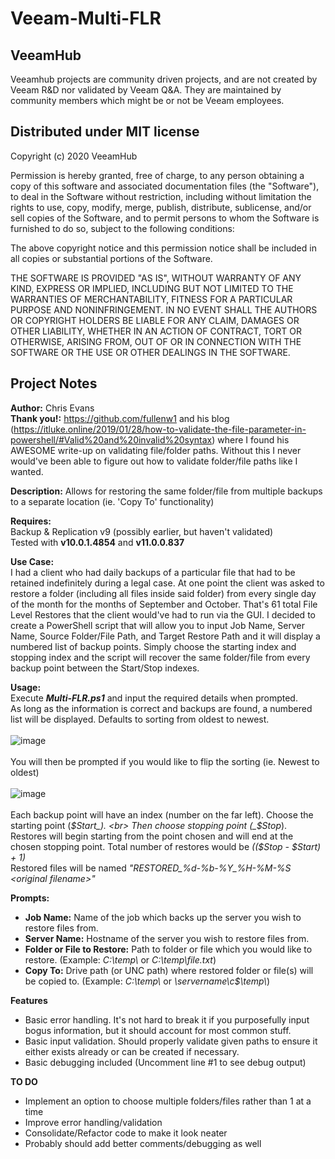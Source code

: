 # Veeam-Multi-FLR

## VeeamHub
Veeamhub projects are community driven projects, and are not created by Veeam R&D nor validated by Veeam Q&A. They are maintained by community members which might be or not be Veeam employees. 

## Distributed under MIT license
Copyright (c) 2020 VeeamHub

Permission is hereby granted, free of charge, to any person obtaining a copy of this software and associated documentation files (the "Software"), to deal in the Software without restriction, including without limitation the rights to use, copy, modify, merge, publish, distribute, sublicense, and/or sell copies of the Software, and to permit persons to whom the Software is furnished to do so, subject to the following conditions:

The above copyright notice and this permission notice shall be included in all copies or substantial portions of the Software.

THE SOFTWARE IS PROVIDED "AS IS", WITHOUT WARRANTY OF ANY KIND, EXPRESS OR IMPLIED, INCLUDING BUT NOT LIMITED TO THE WARRANTIES OF MERCHANTABILITY, FITNESS FOR A PARTICULAR PURPOSE AND NONINFRINGEMENT. IN NO EVENT SHALL THE AUTHORS OR COPYRIGHT HOLDERS BE LIABLE FOR ANY CLAIM, DAMAGES OR OTHER LIABILITY, WHETHER IN AN ACTION OF CONTRACT, TORT OR OTHERWISE, ARISING FROM, OUT OF OR IN CONNECTION WITH THE SOFTWARE OR THE USE OR OTHER DEALINGS IN THE SOFTWARE.

## Project Notes
**Author:** Chris Evans <br>
**Thank you!:** https://github.com/fullenw1 and his blog (https://itluke.online/2019/01/28/how-to-validate-the-file-parameter-in-powershell/#Valid%20and%20invalid%20syntax) where I found his AWESOME write-up on validating file/folder paths. Without this I never would've been able to figure out how to validate folder/file paths like I wanted.

**Description:**
Allows for restoring the same folder/file from multiple backups to a separate location (ie. 'Copy To' functionality)

**Requires:** <br>
Backup & Replication v9 (possibly earlier, but haven't validated)<br>
Tested with **v10.0.1.4854** and **v11.0.0.837**

**Use Case:** <br>
I had a client who had daily backups of a particular file that had to be retained indefinitely during a legal case. At one point the client was asked to restore a folder (including all files inside said folder) from every single day of the month for the months of September and October. That's 61 total File Level Restores that the client would've had to run via the GUI. I decided to create a PowerShell script that will allow you to input Job Name, Server Name, Source Folder/File Path, and Target Restore Path and it will display a numbered list of backup points. Simply choose the starting index and stopping index and the script will recover the same folder/file from every backup point between the Start/Stop indexes.

**Usage:** <br>
Execute **_Multi-FLR.ps1_** and input the required details when prompted. <br>
As long as the information is correct and backups are found, a numbered list will be displayed. Defaults to sorting from oldest to newest. <br><br>
![image](https://user-images.githubusercontent.com/22597403/109668164-e24fc700-7b3e-11eb-956e-9ad4721ae5b4.png) <br><br>
You will then be prompted if you would like to flip the sorting (ie. Newest to oldest) <br><br>
![image](https://user-images.githubusercontent.com/22597403/109668195-eb409880-7b3e-11eb-8a67-981f59a3a176.png) <br><br>
Each backup point will have an index (number on the far left). Choose the starting point (_$Start_). <br>
Then choose stopping point (_$Stop_). <br>
Restores will begin starting from the point chosen and will end at the chosen stopping point. Total number of restores would be _(($Stop - $Start) + 1)_ <br>
Restored files will be named *"RESTORED_%d-%b-%Y_%H-%M-%S \<original filename\>"* <br>

**Prompts:**
* **Job Name:** Name of the job which backs up the server you wish to restore files from.
* **Server Name:** Hostname of the server you wish to restore files from.
* **Folder or File to Restore:** Path to folder or file which you would like to restore. (Example: _C:\temp\\_ or _C:\temp\file.txt_)
* **Copy To:** Drive path (or UNC path) where restored folder or file(s) will be copied to. (Example: _C:\temp\\_ or _\\servername\c$\temp\\_)

**Features**
* Basic error handling. It's not hard to break it if you purposefully input bogus information, but it should account for most common stuff.
* Basic input validation. Should properly validate given paths to ensure it either exists already or can be created if necessary.
* Basic debugging included (Uncomment line #1 to see debug output)

**TO DO**
* Implement an option to choose multiple folders/files rather than 1 at a time
* Improve error handling/validation
* Consolidate/Refactor code to make it look neater
* Probably should add better comments/debugging as well
